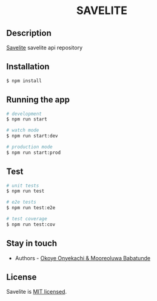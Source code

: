 <h1 align="center">
  SAVELITE
</h1>
  
  <!-- <p align="center">A progressive <a href="http://nodejs.org" target="blank">Node.js</a> framework for building efficient and scalable server-side applications, heavily inspired by <a href="https://angular.io" target="blank">Angular</a>.</p> -->


## Description

[Savelite](https://github.com/Onyex101/Savelite-API) savelite api repository

## Installation

```bash
$ npm install
```

## Running the app

```bash
# development
$ npm run start

# watch mode
$ npm run start:dev

# production mode
$ npm run start:prod
```

## Test

```bash
# unit tests
$ npm run test

# e2e tests
$ npm run test:e2e

# test coverage
$ npm run test:cov
```


## Stay in touch

- Authors - [Okoye Onyekachi & Mooreoluwa Babatunde]()

## License

  Savelite is [MIT licensed](LICENSE).
